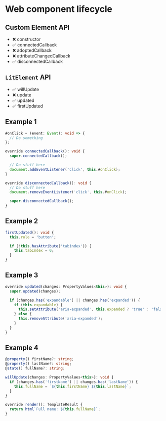 # Web component lifecycle

## Custom Element API

- ❌ constructor
- ✅ connectedCallback
- ❌ adoptedCallback
- ❌ attributeChangedCallback
- ✅ disconnectedCallback

## `LitElement` API

- ✅ willUpdate
- ❌ update
- ✅ updated
- ✅ firstUpdated

## Example 1

```ts
#onClick = (event: Event): void => {
  // Do something
};

override connectedCallback(): void {
  super.connectedCallback();

  // Do stuff here
  document.addEventListener('click', this.#onClick);
}

override disconnectedCallback(): void {
  // Do stuff here
  document.removeEventListener('click', this.#onClick);

  super.disconnectedCallback();
}
```

## Example 2

```ts
firstUpdated(): void {
  this.role = 'button';

  if (!this.hasAttribute('tabindex')) {
    this.tabIndex = 0;
  }
}
```

## Example 3

```ts
override updated(changes: PropertyValues<this>): void {
  super.updated(changes);

  if (changes.has('expandable') || changes.has('expanded')) {
    if (this.expandable) {
      this.setAttribute('aria-expanded', this.expanded ? 'true' : 'false');
    } else {
      this.removeAttribute('aria-expanded');
    }
  }
}
```

## Example 4

```ts
@property() firstName?: string;
@property() lastName?: string;
@state() fullName?: string;

willUpdate(changes: PropertyValues<this>): void {
  if (changes.has('firstName') || changes.has('lastName')) {
    this.fullName = `${this.firstName} ${this.lastName}`;
  }
}

override render(): TemplateResult {
  return html`Full name: ${this.fullName}`;
}
```
